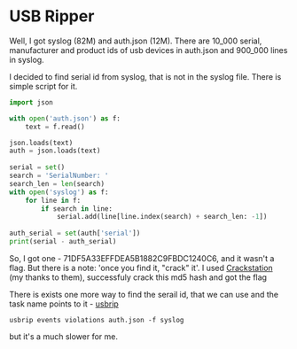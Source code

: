 # USB Ripper

Well, I got syslog (82M) and auth.json (12M).
There are 10_000 serial, manufacturer and product ids of usb devices in auth.json and 900_000 lines in syslog.

I decided to find serial id from syslog, that is not in the syslog file. There is simple script for it.
```python
import json

with open('auth.json') as f:
    text = f.read()

json.loads(text)
auth = json.loads(text)
            
serial = set()
search = 'SerialNumber: '
search_len = len(search)
with open('syslog') as f:
    for line in f:
        if search in line:
            serial.add(line[line.index(search) + search_len: -1])
            
auth_serial = set(auth['serial'])
print(serial - auth_serial)
```

So, I got one - 71DF5A33EFFDEA5B1882C9FBDC1240C6, and it wasn't a flag. But there is a note: 'once you find it, "crack" it'. I used [Crackstation](https://crackstation.net/) (my thanks to them), successfuly crack this md5 hash and got the flag

There is exists one more way to find the serail id, that we can use and the task name points to it - [usbrip](https://github.com/snovvcrash/usbrip)
```
usbrip events violations auth.json -f syslog
```
but it's a much slower for me.